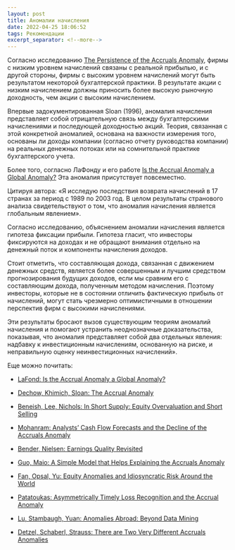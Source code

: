 ```yaml
---
layout: post
title: Аномалии начисления
date: 2022-04-25 18:06:52
tags: Рекомендации
excerpt_separator: <!--more-->
---
```


Согласно исследованию <a href="https://papers.ssrn.com/sol3/papers.cfm?abstract_id=546108)">The Persistence of the Accruals Anomaly</a>, фирмы с низким уровнем начислений связаны с реальной прибылью, и с другой стороны,
фирмы с высоким уровнем начислений могут быть результатом некоторой бухгалтерской практики.
В результате акции с низким начислением должны приносить более высокую рыночную доходность, чем акции с высоким начислением.

<!--more-->

Впервые задокументированная Sloan (1996), аномалия начисления представляет собой отрицательную связь между бухгалтерскими
начислениями и последующей доходностью акций. Теория, связанная с этой конкретной аномалией, основана на важности измерения того,
основаны ли доходы компании (согласно отчету руководства компании) на реальных денежных потоках или на сомнительной практике бухгалтерского учета.

Более того, согласно ЛаФонду и его работе <a href="https://papers.ssrn.com/sol3/papers.cfm?abstract_id=782726">Is the Accrual Anomaly a Global Anomaly?</a>
Эта аномалия присутствует повсеместно. 

Цитируя автора: «Я исследую последствия возврата начислений в 17 странах за период с 1989 по 2003 год. 
В целом результаты странового анализа свидетельствуют о том, что аномалия начисления является глобальным явлением».

Согласно исследованию, объяснением аномалии начисления является гипотеза фиксации прибыли. Гипотеза гласит, что инвесторы фиксируются на доходах
и не обращают внимания отдельно на денежный поток и компоненты начисления доходов. 

Стоит отметить, что составляющая дохода, связанная с движением денежных средств, является более совершенным и лучшим средством прогнозирования
будущих доходов, если мы сравним его с составляющим дохода, полученным методом начисления. Поэтому инвесторы, которые не в состоянии отличить
фактическую прибыль от начислений, могут стать чрезмерно оптимистичными в отношении перспектив фирм с высокими начислениями.

Эти результаты бросают вызов существующим теориям аномалий начисления и помогают устранить неоднозначные доказательства, показывая, что аномалия
представляет собой два отдельных явления: надбавку к инвестиционным начислениям, основанную на риске, и неправильную оценку неинвестиционных начислений».

Еще можно почитать:

* <a href="http://papers.ssrn.com/sol3/papers.cfm?abstract_id=782726">LaFond: Is the Accrual Anomaly a Global Anomaly?</a>


* <a href="http://papers.ssrn.com/sol3/papers.cfm?abstract_id=1793364">Dechow, Khimich, Sloan: The Accrual Anomaly</a>

* <a href="http://papers.ssrn.com/sol3/papers.cfm?abstract_id=2362971">Beneish, Lee, Nichols: In Short Supply: Equity Overvaluation and Short Selling</a>

* <a href="http://papers.ssrn.com/sol3/papers.cfm?abstract_id=2386210">Mohanram: Analysts’ Cash Flow Forecasts and the Decline of the Accruals Anomaly</a>

* <a href="http://papers.ssrn.com/sol3/papers.cfm?abstract_id=2543996">Bender, Nielsen: Earnings Quality Revisited</a>

* <a href="http://papers.ssrn.com/sol3/papers.cfm?abstract_id=2559458">Guo, Maio: A Simple Model that Helps Explaining the Accruals Anomaly</a>

* <a href="http://papers.ssrn.com/sol3/papers.cfm?abstract_id=2611047">Fan, Opsal, Yu: Equity Anomalies and Idiosyncratic Risk Around the World</a>

* <a href="http://papers.ssrn.com/sol3/papers.cfm?abstract_id=2653979">Patatoukas: Asymmetrically Timely Loss Recognition and the Accrual Anomaly</a>

* <a href="https://papers.ssrn.com/sol3/papers.cfm?abstract_id=3012923">Lu, Stambaugh, Yuan: Anomalies Abroad: Beyond Data Mining</a>

* <a href="https://papers.ssrn.com/sol3/papers.cfm?abstract_id=3069688">Detzel, Schaberl, Strauss: There are Two Very Different Accruals Anomalies</a>







